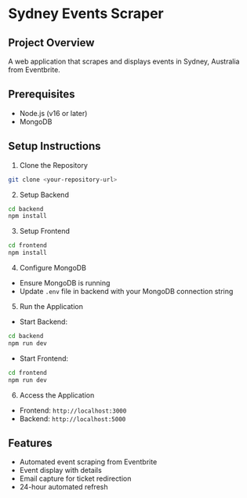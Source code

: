 # Sydney Events Scraper

## Project Overview
A web application that scrapes and displays events in Sydney, Australia from Eventbrite.

## Prerequisites
- Node.js (v16 or later)
- MongoDB

## Setup Instructions

1. Clone the Repository
```bash
git clone <your-repository-url>
```

2. Setup Backend
```bash
cd backend
npm install
```

3. Setup Frontend
```bash
cd frontend
npm install
```

4. Configure MongoDB
- Ensure MongoDB is running
- Update `.env` file in backend with your MongoDB connection string

5. Run the Application
- Start Backend:
```bash
cd backend
npm run dev
```

- Start Frontend:
```bash
cd frontend
npm run dev
```

6. Access the Application
- Frontend: `http://localhost:3000`
- Backend: `http://localhost:5000`

## Features
- Automated event scraping from Eventbrite
- Event display with details
- Email capture for ticket redirection
- 24-hour automated refresh